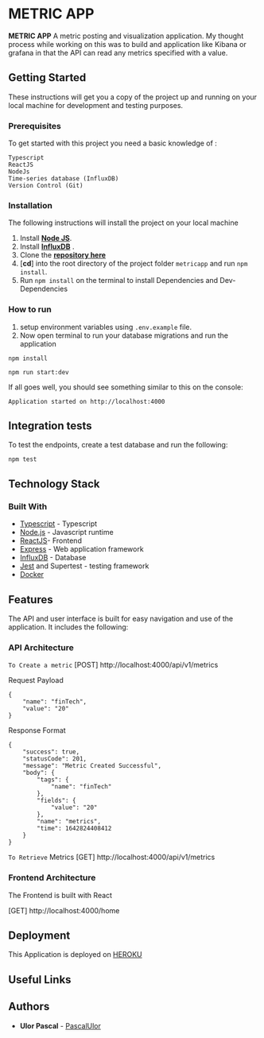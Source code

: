 # METRIC APP

**METRIC APP** A metric posting and visualization application.
My thought process while working on this was to build and application like Kibana or grafana
in that the API can read any metrics specified with a value.


## Getting Started

These instructions will get you a copy of the project up and running on your local machine for development and testing purposes.

### Prerequisites

To get started with this project you need a basic knowledge of :

```
Typescript
ReactJS
NodeJs
Time-series database (InfluxDB)
Version Control (Git)
```

### Installation

The following instructions will install the project on your local machine

1. Install [**Node JS**](https://nodejs.org/en/).
2. Install [**InfluxDB**](https://docs.influxdata.com/) .
3. Clone the [**repository here**](https://github.com/pculor/metricapp.git)
4. [**cd**] into the root directory of the project folder `metricapp` and run `npm install`.
5. Run `npm install` on the terminal to install Dependencies and Dev-Dependencies

### How to run

1. setup environment variables using `.env.example` file.
2. Now open terminal to run your database migrations and run the application

```
npm install
```

```
npm run start:dev
```

If all goes well, you should see something similar to this on the console:

```
Application started on http://localhost:4000
```

## Integration tests

To test the endpoints, create a test database and run the following:

```
npm test
```

## Technology Stack

### Built With

- [Typescript](https://www.typescriptlang.org/) - Typescript
- [Node.js](https://nodejs.org/) - Javascript runtime
- [ReactJS](https://reactjs.org/)- Frontend
- [Express](https://expressjs.com/) - Web application framework
- [InfluxDB](https://docs.influxdata.com/) - Database
- [Jest](https://jestjs.io/) and Supertest - testing framework
- [Docker](https://docs.docker.com/)

## Features

The API and user interface is built for easy navigation and use of the application. It includes the following:

### API Architecture

`To Create a metric`
[POST] http://localhost:4000/api/v1/metrics

Request Payload
```
{
    "name": "finTech",
    "value": "20"
}
```

Response Format
```
{
    "success": true,
    "statusCode": 201,
    "message": "Metric Created Successful",
    "body": {
        "tags": {
            "name": "finTech"
        },
        "fields": {
            "value": "20"
        },
        "name": "metrics",
        "time": 1642824408412
    }
}
```

`To Retrieve` Metrics
[GET] http://localhost:4000/api/v1/metrics


### Frontend Architecture
The Frontend is built with React

[GET] http://localhost:4000/home
## Deployment

This Application is deployed on [HEROKU](https://mymetricapp.herokuapp.com/)

## Useful Links


## Authors

- **Ulor Pascal** - [PascalUlor](https://github.com/PascalUlor)
